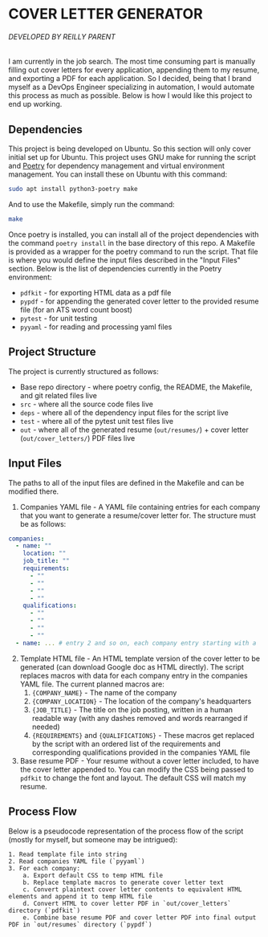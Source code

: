 # COVER LETTER GENERATOR
###### DEVELOPED BY REILLY PARENT
I am currently in the job search. The most time consuming part is manually filling out cover letters for every application, appending them to my resume, and exporting a PDF for each application. So I decided, being that I brand myself as a DevOps Engineer specializing in automation, I would automate this process as much as possible. Below is how I would like this project to end up working.
## Dependencies
This project is being developed on Ubuntu. So this section will only cover initial set up for Ubuntu. This project uses GNU make for running the script and [Poetry](https://python-poetry.org/) for dependency management and virtual environment management. You can install these on Ubuntu with this command:
```bash
sudo apt install python3-poetry make
```
And to use the Makefile, simply run the command:
```bash
make
```
Once poetry is installed, you can install all of the project dependencies with the command `poetry install` in the base directory of this repo. A Makefile is provided as a wrapper for the poetry command to run the script. That file is where you would define the input files described in the "Input Files" section. Below is the list of dependencies currently in the Poetry environment:
* `pdfkit` - for exporting HTML data as a pdf file
* `pypdf` - for appending the generated cover letter to the provided resume file (for an ATS word count boost)
* `pytest` - for unit testing
* `pyyaml` - for reading and processing yaml files
## Project Structure
The project is currently structured as follows:
* Base repo directory - where poetry config, the README, the Makefile, and git related files live
* `src` - where all the source code files live
* `deps` - where all of the dependency input files for the script live
* `test` - where all of the pytest unit test files live
* `out` - where all of the generated resume (`out/resumes/`) + cover letter (`out/cover_letters/`) PDF files live
## Input Files
The paths to all of the input files are defined in the Makefile and can be modified there.
1. Companies YAML file - A YAML file containing entries for each company that you want to generate a resume/cover letter for. The structure must be as follows:
```yaml
companies:
  - name: ""
    location: ""
    job_title: ""
    requirements:
      - ""
      - ""
      - ""
      - ""
    qualifications:
      - ""
      - ""
      - ""
      - ""
  - name: ... # entry 2 and so on, each company entry starting with a `-` and with the EXACT STRUCTURE of this example entry above
```
2. Template HTML file - An HTML template version of the cover letter to be generated (can download Google doc as HTML directly). The script replaces macros with data for each company entry in the companies YAML file. The current planned macros are:
    1. `{COMPANY_NAME}` - The name of the company
    2. `{COMPANY_LOCATION}` - The location of the company's headquarters
    3. `{JOB_TITLE}` - The title on the job posting, written in a human readable way (with any dashes removed and words rearranged if needed)
    4. `{REQUIREMENTS}` and `{QUALIFICATIONS}` - These macros get replaced by the script with an ordered list of the requirements and corresponding qualifications provided in the companies YAML file
3. Base resume PDF - Your resume without a cover letter included, to have the cover letter appended to. You can modify the CSS being passed to `pdfkit` to change the font and layout. The default CSS will match my resume.
## Process Flow
Below is a pseudocode representation of the process flow of the script (mostly for myself, but someone may be intrigued):
```
1. Read template file into string
2. Read companies YAML file (`pyyaml`)
3. For each company:
	a. Export default CSS to temp HTML file
	b. Replace template macros to generate cover letter text
	c. Convert plaintext cover letter contents to equivalent HTML elements and append it to temp HTML file
	d. Convert HTML to cover letter PDF in `out/cover_letters` directory (`pdfkit`)
	e. Combine base resume PDF and cover letter PDF into final output PDF in `out/resumes` directory (`pypdf`)
```
